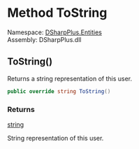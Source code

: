 # Method ToString

Namespace: [DSharpPlus.Entities](DSharpPlus.Entities.md)  
Assembly: DSharpPlus.dll

## <a id="DSharpPlus_Entities_DiscordUser_ToString"></a>ToString\(\)

Returns a string representation of this user.

```csharp
public override string ToString()
```

### Returns

[string](https://learn.microsoft.com/dotnet/api/system.string)

String representation of this user.

